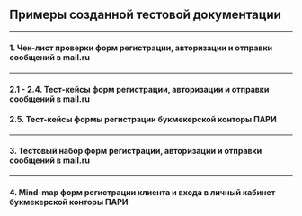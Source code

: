 ## Примеры созданной тестовой документации
---
#### 1. Чек-лист проверки форм регистрации, авторизации и отправки сообщений в mail.ru
---
#### 2.1 - 2.4. Тест-кейсы форм регистрации, авторизации и отправки сообщений в mail.ru
#### 2.5. Тест-кейсы формы регистрации букмекерской конторы ПАРИ
---
#### 3. Тестовый набор форм регистрации, авторизации и отправки сообщений в mail.ru
---
#### 4. Mind-map форм регистрации клиента и входа в личный кабинет букмекерской конторы ПАРИ


